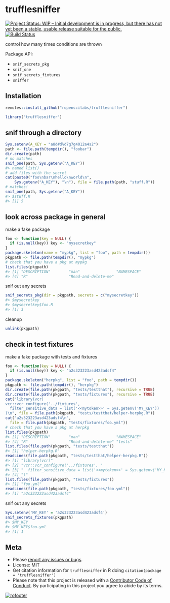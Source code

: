 trufflesniffer
===========



[![Project Status: WIP – Initial development is in progress, but there has not yet been a stable, usable release suitable for the public.](https://www.repostatus.org/badges/latest/wip.svg)](https://www.repostatus.org/#wip)
[![Build Status](https://travis-ci.com/ropenscilabs/trufflesniffer.svg?branch=master)](https://travis-ci.com/ropenscilabs/trufflesniffer)

control how many times conditions are thrown

Package API:

 - `snif_secrets_pkg`
 - `snif_one`
 - `snif_secrets_fixtures`
 - `sniffer`

## Installation


```r
remotes::install_github("ropenscilabs/trufflesniffer")
```


```r
library("trufflesniffer")
```

## snif through a directory


```r
Sys.setenv(A_KEY = "a8d#d%d7g7g4012a4s2")
path <- file.path(tempdir(), "foobar")
dir.create(path)
# no matches
snif_one(path, Sys.getenv("A_KEY"))
#> named list()
# add files with the secret
cat(paste0("foo\nbar\nhello\nworld\n", 
    Sys.getenv("A_KEY"), "\n"), file = file.path(path, "stuff.R"))
# matches!
snif_one(path, Sys.getenv("A_KEY"))
#> $stuff.R
#> [1] 5
```

## look across package in general

make a fake package


```r
foo <- function(key = NULL) {
  if (is.null(key)) key <- "mysecretkey"
}
package.skeleton(name = "mypkg", list = "foo", path = tempdir())
pkgpath <- file.path(tempdir(), "mypkg")
# check that you have a pkg at mypkg
list.files(pkgpath)
#> [1] "DESCRIPTION"        "man"                "NAMESPACE"         
#> [4] "R"                  "Read-and-delete-me"
```

snif out any secrets


```r
snif_secrets_pkg(dir = pkgpath, secrets = c("mysecretkey"))
#> $mysecretkey
#> $mysecretkey$foo.R
#> [1] 3
```

cleanup


```r
unlink(pkgpath)
```

## check in test fixtures

make a fake package with tests and fixtures


```r
foo <- function(key = NULL) {
  if (is.null(key)) key <- "a2s323223asd423adsf4"
}
package.skeleton("herpkg", list = "foo", path = tempdir())
pkgpath <- file.path(tempdir(), "herpkg")
dir.create(file.path(pkgpath, "tests/testthat"), recursive = TRUE)
dir.create(file.path(pkgpath, "tests/fixtures"), recursive = TRUE)
cat("library(vcr)
vcr::vcr_configure('../fixtures', 
  filter_sensitive_data = list('<<mytoken>>' = Sys.getenv('MY_KEY'))
)\n", file = file.path(pkgpath, "tests/testthat/helper-herpkg.R"))
cat("a2s323223asd423adsf4\n", 
  file = file.path(pkgpath, "tests/fixtures/foo.yml"))
# check that you have a pkg at herpkg
list.files(pkgpath)
#> [1] "DESCRIPTION"        "man"                "NAMESPACE"         
#> [4] "R"                  "Read-and-delete-me" "tests"
list.files(file.path(pkgpath, "tests/testthat"))
#> [1] "helper-herpkg.R"
readLines(file.path(pkgpath, "tests/testthat/helper-herpkg.R"))
#> [1] "library(vcr)"                                                        
#> [2] "vcr::vcr_configure('../fixtures', "                                  
#> [3] "  filter_sensitive_data = list('<<mytoken>>' = Sys.getenv('MY_KEY'))"
#> [4] ")"
list.files(file.path(pkgpath, "tests/fixtures"))
#> [1] "foo.yml"
readLines(file.path(pkgpath, "tests/fixtures/foo.yml"))
#> [1] "a2s323223asd423adsf4"
```

snif out any secrets


```r
Sys.setenv('MY_KEY' = 'a2s323223asd423adsf4')
snif_secrets_fixtures(pkgpath)
#> $MY_KEY
#> $MY_KEY$foo.yml
#> [1] 1
```

## Meta

* Please [report any issues or bugs](https://github.com/ropenscilabs/trufflesniffer/issues).
* License: MIT
* Get citation information for `trufflesniffer` in R doing `citation(package = 'trufflesniffer')`
* Please note that this project is released with a [Contributor Code of Conduct](CODE_OF_CONDUCT.md). By participating in this project you agree to abide by its terms.

[![rofooter](https://ropensci.org/public_images/github_footer.png)](https://ropensci.org)

